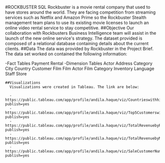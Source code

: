 #ROCKBUSTER SQL
  Rockbuster is a movie rental company that used to have stores around the world. They are facing competition from streaming services such as Netflix and Amazon Prime so the Rockbuster     Stealth management team plans to use its existing movie licenses to launch an online video rental service to stay competitive.
##Objective
  Our collaboration with Rockbusters Business Intelligence team will assist in the launch of the new online service's strategy. The dataset provided is composed of a relational database   containing details about the current clients.
##Data
  The data was provided by Rockbuster in the Project Brief. The data set worked on contained the following information:

-Fact Tables
    Payment
    Rental
-Dimension Tables
    Actor
    Address
    Category
    City
    Country
    Customer
    Film
    Film Actor
    Film Category
    Inventory
    Language
    Staff
    Store

    ##Visualizations
      Visualizations were created in Tableau. The link are below:

      -https://public.tableau.com/app/profile/andila.haque/viz/Countrieswithhighestrevenueinmovies/Sheet1?publish=yes 
      -https://public.tableau.com/app/profile/andila.haque/viz/Top5Customerswithhighestrevenue/Sheet1?publish=yes
      -https://public.tableau.com/app/profile/andila.haque/viz/TotalRevenuebyRating_16962938416240/Sheet2?publish=yes
      -https://public.tableau.com/app/profile/andila.haque/viz/TotalRevenuebyMovie/Sheet3?publish=yes
      -https://public.tableau.com/app/profile/andila.haque/viz/SaleCustomerNumbersacrossgeographicregions/Sheet4?publish=yes
